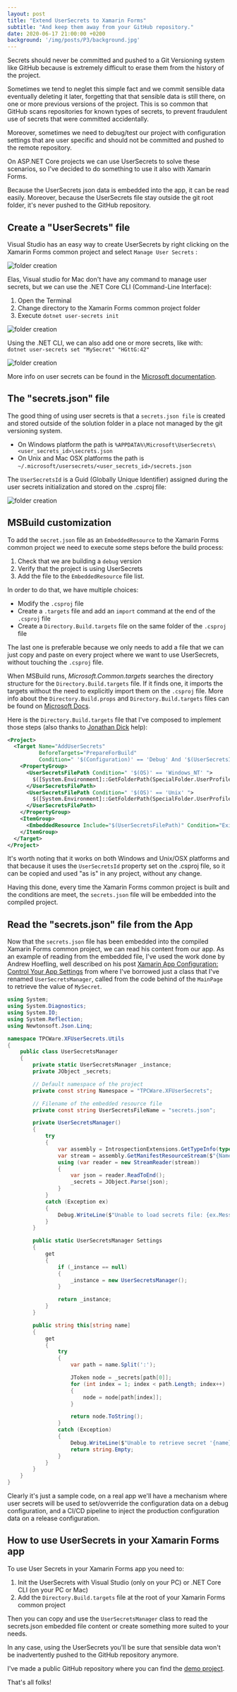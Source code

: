 ```yaml
---
layout: post
title: "Extend UserSecrets to Xamarin Forms"
subtitle: "And keep them away from your GitHub repository."
date: 2020-06-17 21:00:00 +0200
background: '/img/posts/P3/background.jpg'
---
```


Secrets should never be committed and pushed to a Git Versioning system like GitHub because is extremely difficult to erase them from the history of the project.

Sometimes we tend to neglet this simple fact and we commit sensible data eventually deleting it later, forgetting that that sensible data is still there, on one or more previous versions of the project. This is so common that GitHub scans repositories for known types of secrets, to prevent fraudulent use of secrets that were committed accidentally.

Moreover, sometimes we need to debug/test our project with configuration settings that are user specific and should not be committed and pushed to the remote repository.

On ASP.NET Core projects we can use UserSecrets to solve these scenarios, so I've decided to do something to use it also with Xamarin Forms.

Because the UserSecrets json data is embedded into the app, it can be read easily.
Moreover, because the UserSecrets file stay outside the git root folder, it's never pushed to the GitHub repository.

## Create a "UserSecrets" file
Visual Studio has an easy way to create UserSecrets by right clicking on the Xamarin Forms common project and select `Manage User Secrets` :

![folder creation](/img/posts/P3/001.png)

Elas, Visual studio for Mac don't have any command to manage user secrets, but we can use the .NET Core CLI (Command-Line Interface):

1) Open the Terminal  
2) Change directory to the Xamarin Forms common project folder  
3) Execute `dotnet user-secrets init`

![folder creation](/img/posts/P3/002.png)

Using the .NET CLI, we can also add one or more secrets, like with:  
`dotnet user-secrets set "MySecret" "HGttG:42"`

![folder creation](/img/posts/P3/003.png)

More info on user secrets can be found in the [Microsoft documentation](https://docs.microsoft.com/en-us/aspnet/core/security/app-secrets?view=aspnetcore-3.1).

## The "secrets.json" file

The good thing of using user secrets is that a `secrets.json file` is created and stored outside of the solution folder in a place not managed by the git versioning system.
- On Windows platform the path is `%APPDATA%\Microsoft\UserSecrets\<user_secrets_id>\secrets.json`
- On Unix and Mac OSX platforms the path is `~/.microsoft/usersecrets/<user_secrets_id>/secrets.json`

The `UserSecretsId` is a Guid (Globally Unique Identifier) assigned during the user secrets initialization and stored on the .csproj file:

![folder creation](/img/posts/P3/004.png)

## MSBuild customization

To add the `secret.json` file as an `EmbeddedResource` to the Xamarin Forms common project we need to execute some steps before the build process:

1) Check that we are building a `debug` version  
2) Verify that the project is using UserSecrets  
3) Add the file to the `EmbeddedResource` file list.

In order to do that, we have multiple choices:

- Modify the `.csproj` file
- Create a `.targets` file and add an `import` command at the end of the `.csproj` file
- Create a `Directory.Build.targets` file on the same folder of the `.csproj` file 

The last one is preferable because we only needs to add a file that we can just copy and paste on every project where we want to use UserSecrets, without touching the `.csproj` file.

When MSBuild runs, *Microsoft.Common.targets* searches the directory structure for the `Directory.Build.targets` file. If it finds one, it imports the targets without the need to explicitly import them on the `.csproj` file. More info about the `Directory.Build.props` and `Directory.Build.targets` files can be found on [Microsoft Docs](https://docs.microsoft.com/en-us/visualstudio/msbuild/customize-your-build).

Here is the `Directory.Build.targets` file that I've composed to implement those steps (also thanks to [Jonathan Dick](https://twitter.com/redth) help):

```xml
<Project>
  <Target Name="AddUserSecrets"
          BeforeTargets="PrepareForBuild"
          Condition=" '$(Configuration)' == 'Debug' And '$(UserSecretsId)' != '' ">
    <PropertyGroup>
      <UserSecretsFilePath Condition=" '$(OS)' == 'Windows_NT' ">
        $([System.Environment]::GetFolderPath(SpecialFolder.UserProfile))\AppData\Roaming\Microsoft\UserSecrets\$(UserSecretsId)\secrets.json
      </UserSecretsFilePath>   
      <UserSecretsFilePath Condition=" '$(OS)' == 'Unix' ">
        $([System.Environment]::GetFolderPath(SpecialFolder.UserProfile))/.microsoft/usersecrets/$(UserSecretsId)/secrets.json
      </UserSecretsFilePath>
    </PropertyGroup>
    <ItemGroup>
      <EmbeddedResource Include="$(UserSecretsFilePath)" Condition="Exists($(UserSecretsFilePath))"/>
    </ItemGroup>
  </Target>
</Project>
```

It's worth noting that it works on both Windows and Unix/OSX platforms and that because it uses the `UserSecretsId` property set on the .csproj file, so it can be copied and used "as is" in any project, without any change.

Having this done, every time the Xamarin Forms common project is built and the conditions are meet, the `secrets.json` file will be embedded into the compiled project.

## Read the "secrets.json" file from the App
Now that the `secrets.json` file has been embedded into the compiled Xamarin Forms common project, we can read his content from our app. As an example of reading from the embedded file, I've used the work done by Andrew Hoefling, well described on his post [Xamarin App Configuration: Control Your App Settings](https://www.andrewhoefling.com/Blog/Post/xamarin-app-configuration-control-your-app-settings) from where I've borrowed just a class that I've renamed `UserSecretsManager`, called from the code behind of the `MainPage` to retrieve the value of `MySecret`.

```csharp
using System;
using System.Diagnostics;
using System.IO;
using System.Reflection;
using Newtonsoft.Json.Linq;

namespace TPCWare.XFUserSecrets.Utils
{
    public class UserSecretsManager
    {
        private static UserSecretsManager _instance;
        private JObject _secrets;

        // Default namespace of the project
        private const string Namespace = "TPCWare.XFUserSecrets";

        // Filename of the embedded resource file
        private const string UserSecretsFileName = "secrets.json"; 

        private UserSecretsManager()
        {
            try
            {
                var assembly = IntrospectionExtensions.GetTypeInfo(typeof(UserSecretsManager)).Assembly;
                var stream = assembly.GetManifestResourceStream($"{Namespace}.{UserSecretsFileName}");
                using (var reader = new StreamReader(stream))
                {
                    var json = reader.ReadToEnd();
                    _secrets = JObject.Parse(json);
                }
            }
            catch (Exception ex)
            {
                Debug.WriteLine($"Unable to load secrets file: {ex.Message}");
            }
        }

        public static UserSecretsManager Settings
        {
            get
            {
                if (_instance == null)
                {
                    _instance = new UserSecretsManager();
                }

                return _instance;
            }
        }

        public string this[string name]
        {
            get
            {
                try
                {
                    var path = name.Split(':');

                    JToken node = _secrets[path[0]];
                    for (int index = 1; index < path.Length; index++)
                    {
                        node = node[path[index]];
                    }

                    return node.ToString();
                }
                catch (Exception)
                {
                    Debug.WriteLine($"Unable to retrieve secret '{name}'");
                    return string.Empty;
                }
            }
        }
    }
}
```

Clearly it's just a sample code, on a real app we'll have a mechanism where user secrets will be used to set/ovverride the configuration data on a debug configuration, and a CI/CD pipeline to inject the production configuration data on a release configuration.

## How to use UserSecrets in your Xamarin Forms app

To use User Secrets in your Xamarin Forms app you need to:

1) Init the UserSecrets with Visual Studio (only on your PC) or .NET Core CLI (on your PC or Mac)  
2) Add the `Directory.Build.targets` file at the root of your Xamarin Forms common project

Then you can copy and use the `UserSecretsManager` class to read the secrets.json embedded file content or create something more suited to your needs.

In any case, using the UserSecrets you'll be sure that sensible data won't be inadvertently pushed to the GitHub repository anymore.

I've made a public GitHub repository where you can find the [demo project](https://github.com/ncarandini/XFUserSecrets).

That's all folks!